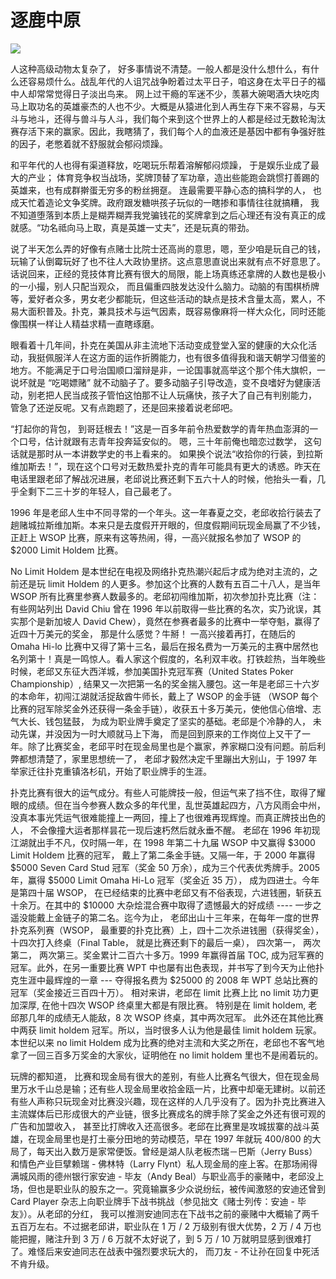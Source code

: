 # 逐鹿中原

![](http://media.cardplayer.com/assets/photos/000/006/335/medium_IMG_2664_Large_.JPG?1241709912)

人这种高级动物太复杂了， 好多事情说不清楚。一般人都是没什么想什么，有什么还容易烦什么。战乱年代的人诅咒战争盼着过太平日子，咱这身在太平日子的福中人却常常觉得日子淡出鸟来。 网上过干瘾的军迷不少，羡慕大碗喝酒大块吃肉马上取功名的英雄豪杰的人也不少。大概是从猿进化到人再生存下来不容易，与天斗与地斗，还得与兽斗与人斗，我们每个来到这个世界上的人都是经过无数轮淘汰赛存活下来的赢家。因此，我瞎猜了，我们每个人的血液还是基因中都有争强好胜的因子，老憋着就不舒服就会郁闷烦躁。

和平年代的人也得有渠道释放，吃喝玩乐帮着溶解郁闷烦躁， 于是娱乐业成了最大的产业； 体育竞争权当战场，奖牌顶替了军功章，造出些能跑会跳惯打善踢的英雄来，也有成群擀蛋无穷多的粉丝拥趸。 连最需要平静心态的搞科学的人， 也成天忙着造论文争奖牌。政府跟发糖哄孩子玩似的一瞎掺和事情往往就搞糟， 我不知道堕落到本质上是糊弄糊弄我党骗钱花的奖牌拿到之后心理还有没有真正的成就感。“功名祗向马上取，真是英雄一丈夫”，还是玩真的带劲。

说了半天怎么弄的好像有点赌士比院士还高尚的意思，嗯，至少咱是玩自己的钱， 玩输了认倒霉玩好了也不往人大政协里挤。这点意思直说出来就有点不好意思了。话说回来，正经的竞技体育比赛有很大的局限，能上场真练还拿牌的人数也是极小的一小撮，别人只配当观众， 而且偏重四肢发达没什么脑力。动脑的有围棋桥牌等，爱好者众多，男女老少都能玩，但这些活动的缺点是技术含量太高，累人，不易大面积普及。扑克，兼具技术与运气因素，既容易像麻将一样大众化，同时还能像围棋一样让人精益求精一直瞎琢磨。

眼看着十几年间，扑克在美国从非主流地下活动变成登堂入室的健康的大众化活动，我挺佩服洋人在这方面的运作折腾能力，也有很多值得我和谐天朝学习借鉴的地方。不能满足于口号治国顺口溜辩是非，一论国事就高举这个那个伟大旗帜，一说坏就是 “吃喝嫖赌” 就不动脑子了。要多动脑子引导改造，变不良嗜好为健康活动，别老把人民当成孩子管怕这怕那不让人玩痛快，孩子大了自己有判别能力， 管急了还逆反呢。又有点跑题了，还是回来接着说老邱吧。

“打起你的背包， 到哥廷根去！”这是一百多年前令热爱数学的青年热血澎湃的一个口号，估计就跟有志青年投奔延安似的。 嗯，三十年前俺也暗恋过数学， 这句话就是那时从一本讲数学史的书上看来的。 如果换个说法“收拾你的行装，到拉斯维加斯去！”，现在这个口号对无数热爱扑克的青年可能具有更大的诱惑。昨天在电话里跟老邱了解战况进展，老邱说比赛还剩下五六十人的时候，他抬头一看，几乎全剩下二三十岁的年轻人，自己最老了。
 
1996 年是老邱人生中不同寻常的一个年头。这一年春夏之交，老邱收拾行装去了趟赌城拉斯维加斯。本来只是去度假开开眼的，但度假期间玩现金局赢了不少钱，正赶上 WSOP 比赛，原来有这等热闹，得，一高兴就报名参加了 WSOP 的 $2000 Limit Holdem 比赛。

No Limit Holdem 是本世纪在电视及网络扑克热潮兴起后才成为绝对主流的，之前还是玩 limit Holdem 的人更多。参加这个比赛的人数有五百二十八人，是当年 WSOP 所有比赛里参赛人数最多的。老邱初闯维加斯，初次参加扑克比赛（注：有些网站列出 David Chiu 曾在 1996 年以前取得一些比赛的名次，实乃讹误，其实那个是新加坡人 David Chew），竟然在参赛者最多的比赛中一举夺魁，赢得了近四十万美元的奖金， 那是什么感觉？牛掰！ 一高兴接着再打，在随后的 Omaha Hi-lo 比赛中又得了第十三名，最后在报名费为一万美元的主赛中居然也名列第十！真是一鸣惊人。看人家这个假度的，名利双丰收。打铁趁热，当年晚些时候，老邱又东征大西洋城，参加美国扑克冠军赛（United States Poker Championship）, 结果又一次把第一名的奖金揣入腰包。这一年是老邱三十六岁的本命年，初闯江湖就活捉敌酋牛师长，戴上了 WSOP 的金手链 （WSOP 每个比赛的冠军除奖金外还获得一条金手链），收获五十多万美元，使他信心倍增、志气大长、钱包猛鼓， 为成为职业牌手奠定了坚实的基础。老邱是个冷静的人， 未动先谋，并没因为一时大顺就马上下海， 而是回到原来的工作岗位上又干了一年。除了比赛奖金，老邱平时在现金局里也是个赢家，养家糊口没有问题。前后利弊都想清楚了，家里思想统一了， 老邱才毅然决定千里蹦出大别山，于 1997 年举家迁往扑克重镇洛杉矶，开始了职业牌手的生涯。
 
扑克比赛有很大的运气成分。有些人可能牌技一般，但运气来了挡不住，取得了耀眼的成绩。但在当今参赛人数众多的年代里，乱世英雄起四方，八方风雨会中州，没真本事光凭运气很难能撞上一两回，撞上了也很难再现辉煌。而真正牌技出色的人， 不会像撞大运者那样昙花一现后速朽然后就永垂不醒。 老邱在 1996 年初现江湖就出手不凡，仅时隔一年，在 1998 年第二十九届 WSOP 中又赢得 $3000 Limit Holdem 比赛的冠军， 戴上了第二条金手链。又隔一年，于 2000 年赢得 $5000 Seven Card Stud 冠军（奖金 50 万余），成为三个代表优秀牌手。2005 年，赢得 $5000 Limit Omaha Hi-Lo 冠军（奖金近 35 万）， 成为四进士。今年是第四十届 WSOP， 在已经结束的比赛中老邱又有不俗表现，六进钱圈，斩获五十余万。在其中的 $10000 大杂烩混合赛中取得了遗憾最大的好成绩 ---- 一步之遥没能戴上金链子的第二名。迄今为止， 老邱出山十三年来，在每年一度的世界扑克系列赛（WSOP， 最重要的扑克比赛）上，四十二次杀进钱圈（获得奖金）， 十四次打入终桌（Final Table， 就是比赛还剩下的最后一桌）， 四次第一， 两次第二， 两次第三。奖金累计二百六十多万。1999 年赢得首届 TOC, 成为冠军赛的冠军。此外，在另一重要比赛 WPT 中也屡有出色表现，并书写了到今天为止他扑克生涯中最辉煌的一章 --- 夺得报名费为 $25000 的 2008 年 WPT 总站比赛的冠军（奖金接近三百四十万）。 相对来讲，老邱在 limit 比赛上比 no limit 功力更加深厚, 在他十四次 WSOP 终桌里大都是有限比赛。 特别是在 limit holdem, 老邱那几年的成绩无人能敌，8 次 WSOP 终桌，其中两次冠军。 此外还在其他比赛中两获 limit holdem 冠军。所以，当时很多人认为他是最佳 limit holdem 玩家。 本世纪以来 no limit Holdem 成为比赛的绝对主流和大奖之所在，老邱也不客气地拿了一回三百多万奖金的大家伙，证明他在 no limit holdem 里也不是闹着玩的。
 
玩牌的都知道， 比赛和现金局有很大的差别，有些人比赛名气很大，但在现金局里万水千山总是输；还有些人现金局里收拾金瓯一片，比赛中却毫无建树。以前还有些人声称只玩现金对比赛没兴趣，现在这样的人几乎没有了。因为扑克比赛进入主流媒体后已形成很大的产业链，很多比赛成名的牌手除了奖金之外还有很可观的广告和加盟收入， 甚至比打牌收入还高很多。老邱在比赛里是攻城拔寨的战斗英雄，在现金局里也是打土豪分田地的劳动模范，早在 1997 年就玩 400/800 的大局了，每天出入数万是家常便饭。曾经是湖人队老板杰瑞－巴斯（Jerry Buss）和情色产业巨擘赖瑞 - 佛林特（Larry Flynt）私人现金局的座上客。在那场闹得满城风雨的德州银行家安迪 - 毕友（Andy Beal）与职业高手的豪赌中，老邱没上场，但也是职业队的股东之一。究竟输赢多少众说纷纭，被传闻激怒的安迪还曾到 Card Player 杂志上向职业牌手下战书挑战（参见拙文《赌士列传：安迪 - 毕友》）。从老邱的分红， 我可以推测安迪同志在下战书之前的豪赌中大概输了两千五百万左右。不过据老邱讲，职业队在 1 万 / 2 万级别有很大优势，2 万 / 4 万也能把握，赌注升到 3 万 / 6 万就不太好说了，到 5 万 / 10 万就明显感到很难打了。难怪后来安迪同志在战表中强烈要求玩大的， 而刀友 - 不让孙在回复中死活不肯升级。